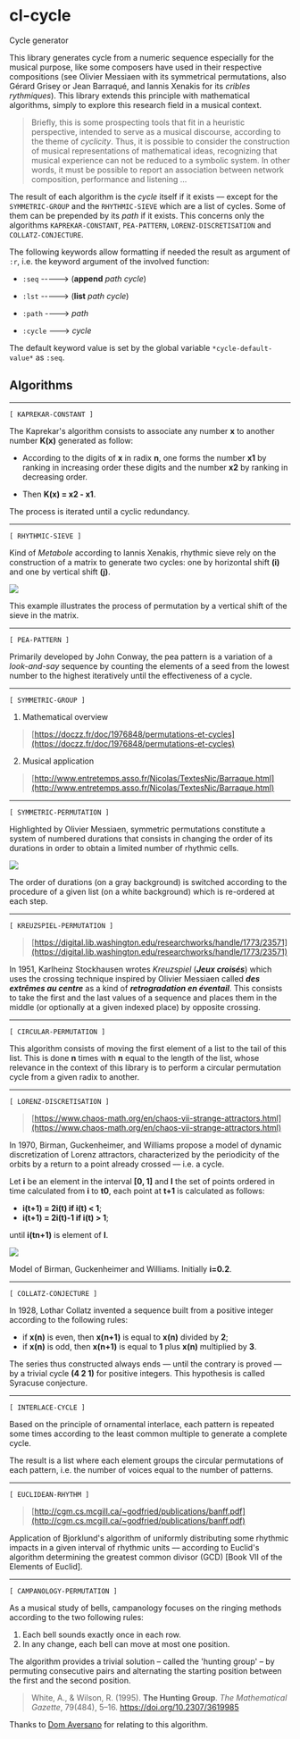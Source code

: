 # cl-cycle

Cycle generator

This library generates cycle from a numeric sequence especially for the musical purpose, like some composers have used in their respective compositions (see Olivier Messiaen with its symmetrical permutations, also Gérard Grisey or Jean Barraqué, and Iannis Xenakis for its _cribles rythmiques_).
This library extends this principle with mathematical algorithms, simply to explore this research field in a musical context.

> Briefly, this is some prospecting tools that fit in a heuristic perspective, intended to serve as a musical discourse, according to the theme of _cyclicity_.
Thus, it is possible to consider the construction of musical representations of mathematical ideas, recognizing that musical experience can not be reduced to a symbolic system.
In other words, it must be possible to report an association between network composition, performance and listening ...


The result of each algorithm is the _cycle_ itself if it exists –– except for the `SYMMETRIC-GROUP` and the `RHYTHMIC-SIEVE` which are a list of cycles. Some of them can be prepended by its _path_ if it exists. This concerns only the algorithms `KAPREKAR-CONSTANT`, `PEA-PATTERN`, `LORENZ-DISCRETISATION` and `COLLATZ-CONJECTURE`.

The following keywords allow formatting if needed the result as argument of `:r`, i.e. the  keyword argument of the involved function:

- `:seq`   -----> (__append__ _path_ _cycle_)

-  `:lst`   -----> (__list__ _path_ _cycle_)

-  `:path`  ----> _path_

-  `:cycle` ---> _cycle_

The default keyword value is set by the global variable `*cycle-default-value*` as `:seq`.
## Algorithms

- - - -

`[ KAPREKAR-CONSTANT ]`

The Kaprekar's algorithm consists to associate any number __x__ to another number __K(x)__ generated as follow:

- According to the digits of __x__ in radix __n__, one forms the number __x1__ by ranking in increasing order these digits and the number __x2__ by ranking in decreasing order.

- Then __K(x) = x2 - x1__.

The process is iterated until a cyclic redundancy.

- - - -

`[ RHYTHMIC-SIEVE ]`

Kind of _Metabole_ according to Iannis Xenakis, rhythmic sieve rely on the construction of a matrix to generate two cycles: one by horizontal shift __(i)__ and one by vertical shift __(j)__.

![](img/img2.png)

This example illustrates the process of permutation by a vertical shift of the sieve in the matrix.

- - - -

`[ PEA-PATTERN ]`

Primarily developed by John Conway, the pea pattern is a variation of a _look-and-say_ sequence by counting the elements of a seed from the lowest number to the highest iteratively until the effectiveness of a cycle.

- - - -

`[ SYMMETRIC-GROUP ]`

1. Mathematical overview
>[https://doczz.fr/doc/1976848/permutations-et-cycles](https://doczz.fr/doc/1976848/permutations-et-cycles)

2. Musical application
>[http://www.entretemps.asso.fr/Nicolas/TextesNic/Barraque.html](http://www.entretemps.asso.fr/Nicolas/TextesNic/Barraque.html)

- - - -

`[ SYMMETRIC-PERMUTATION ]`

Highlighted by Olivier Messiaen, symmetric permutations constitute a system of numbered durations that consists in changing the order of its durations in order to obtain a limited number of rhythmic cells.

![](img/img1.png)

The order of durations (on a gray background) is switched according to the procedure of a given list (on a white background) which is re-ordered at each step.

- - - -

`[ KREUZSPIEL-PERMUTATION ]`

>[https://digital.lib.washington.edu/researchworks/handle/1773/23571](https://digital.lib.washington.edu/researchworks/handle/1773/23571)

In 1951, Karlheinz Stockhausen wrotes _Kreuzspiel_ (***Jeux croisés***) which uses the crossing technique inspired by Olivier Messiaen called ***des extrêmes au centre*** as a kind of ***retrogradation en éventail***. This consists to take the first and the last values of a sequence and places them in the middle (or optionally at a given indexed place) by opposite crossing.

- - - -

`[ CIRCULAR-PERMUTATION ]`

This algorithm consists of moving the first element of a list to the tail of this list. This is done __n__ times with __n__ equal to the length of the list, whose relevance in the context of this library is to perform a circular permutation cycle from a given radix to another.

- - - -

`[ LORENZ-DISCRETISATION ]`

>[https://www.chaos-math.org/en/chaos-vii-strange-attractors.html](https://www.chaos-math.org/en/chaos-vii-strange-attractors.html)

In 1970, Birman, Guckenheimer, and Williams propose a model of dynamic discretization of Lorenz attractors, characterized by the periodicity of the orbits by a return to a point already crossed –– i.e. a cycle.

Let __i__ be an element in the interval __[0, 1]__ and __I__ the set of points ordered in time calculated from __i__ to __t0__, each point at __t+1__ is calculated as follows:

- __i(t+1) = 2i(t) if i(t) < 1__;
- __i(t+1) = 2i(t)-1 if i(t) > 1__;

until __i(tn+1)__ is element of __I__.

![](img/img3.png)

Model of Birman, Guckenheimer and Williams. Initially __i=0.2__.

- - - -

`[ COLLATZ-CONJECTURE ]`

In 1928, Lothar Collatz invented a sequence built from a positive integer according to the following rules:

- if __x(n)__ is even, then __x(n+1)__ is equal to __x(n)__ divided by __2__;
- if __x(n)__ is odd, then __x(n+1)__ is equal to __1__ plus __x(n)__ multiplied by __3__.

The series thus constructed always ends –– until the contrary is proved –– by a trivial cycle __(4 2 1)__ for positive integers. This hypothesis is called Syracuse conjecture.

- - - -

`[ INTERLACE-CYCLE ]`

Based on the principle of ornamental interlace, each pattern is repeated some times according to the least common multiple to generate a complete cycle.

The result is a list where each element groups the circular permutations of each pattern, i.e. the number of voices equal to the number of patterns.

- - - -

`[ EUCLIDEAN-RHYTHM ]`

>[http://cgm.cs.mcgill.ca/~godfried/publications/banff.pdf](http://cgm.cs.mcgill.ca/~godfried/publications/banff.pdf)

Application of Bjorklund's algorithm of uniformly distributing some rhythmic impacts in a given interval of rhythmic units –– according to Euclid's algorithm determining the greatest common divisor (GCD) [Book VII of the Elements of Euclid].

- - - -

`[ CAMPANOLOGY-PERMUTATION ]`

As a musical study of bells, campanology focuses on the ringing methods according to the two following rules:

1. Each bell sounds exactly once in each row.
2. In any change, each bell can move at most one position.

The algorithm provides a trivial solution – called the 'hunting group' – by permuting consecutive pairs and alternating the starting position between the first and the second position.

> White, A., & Wilson, R. (1995). **The Hunting Group**. *The Mathematical Gazette*, 79(484), 5–16. https://doi.org/10.2307/3619985

Thanks to [Dom Aversano](https://www.domaversano.com/) for relating to this algorithm.
